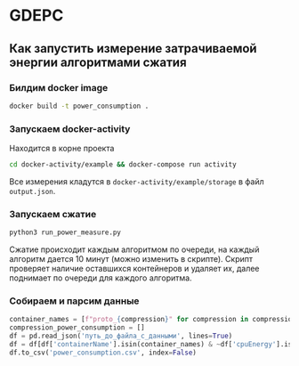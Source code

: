 # GDEPC

## Как запустить измерение затрачиваемой энергии алгоритмами сжатия

### Билдим docker image 
```bash
docker build -t power_consumption .
```
### Запускаем docker-activity
Находится в корне проекта
```bash
cd docker-activity/example && docker-compose run activity
```
Все измерения кладутся в `docker-activity/example/storage` в файл `output.json`. 

### Запускаем сжатие
```bash
python3 run_power_measure.py
```
Сжатие происходит каждым алгоритмом по очереди, на каждый алгоритм дается 10 минут (можно изменить в скрипте). Скрипт проверяет наличие оставшихся контейнеров и удаляет их, далее поднимает по очереди для каждого алгоритма.

### Собираем и парсим данные

```python
container_names = [f"proto_{compression}" for compression in compression_dict.keys()] + [f"json_{compression}" for compression in compression_dict.keys()]
compression_power_consumption = []
df = pd.read_json('путь_до_файла_с_данными', lines=True)
df = df[df['containerName'].isin(container_names) & ~df['cpuEnergy'].isna() & df['cpuEnergy'] > 0]
df.to_csv('power_consumption.csv', index=False)
```

